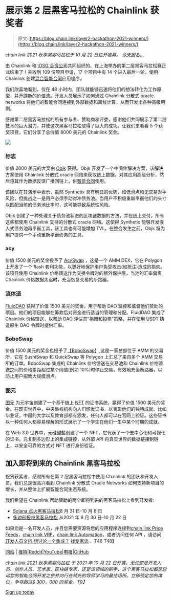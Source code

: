 # 展示第 2 层黑客马拉松的 Chainlink 获奖者

> 原文:[https://blog.chain.link/layer2-hackathon-2021-winners/](https://blog.chain.link/layer2-hackathon-2021-winners/)

*chain link 2021 秋季黑客马拉松于 10 月 22 日拉开帷幕。* [*今天报名。*](https://chain.link/hackathon?utm_medium=referral&utm_source=chainlink-blog&utm_campaign=fall-2021-hackathon&utm_content=showcasing-the-chainlink-prize-winners-from-the-layer-2-hackathon)

由 Chainlink 和 [IOSG 合资公司](https://iosg.vc/)共同组织的、在上海举办的第二层黑客马拉松赛正式结束了！共收到 109 份项目申请，17 个项目中有 14 个进入最后一轮，使用 Chainlink 创建[混合智能合同](https://blog.chain.link/hybrid-smart-contracts-explained/)应用程序。

我们欣喜地看到，仅在 48 小时内，团队就能够迅速将他们的想法转化为工作原型，并开辟新的价值流。开发人员展示了如何通过 Chainlink 分散式 oracle networks 将他们的智能合同连接到外部数据和离线计算，从而开发出各种高级用例。

感谢第二层黑客马拉松的所有参与者、赞助商和评委，感谢他们共同展示了第二层技术的巨大潜力，并使这次黑客马拉松取得了巨大的成功。让我们来看看 5 个获奖项目，它们分享了总价值 8000 美元的 Chainlink 奖金。

![](../Images/ca4f4eb75ccda1bb5f32557c5391cfeb.png)

### **标志**

价值 2000 美元的大奖由 [Objk](https://github.com/IOSGVentures/Layer2Hackathon/issues/20) 获得。Objk 开发了一个中间件解决方案，该解决方案使用 Chainlink 分散式 oracle 网络来获取链上数据，对其应用高级分析，然后将其作为数据反馈广播回链上，供[智能合同](https://chain.link/education/smart-contracts)使用。

该团队在其演示中表示，虽然 Synthetix 具有明显的优势，如低滑点和无交易对手风险，但挑战之一是用户必须手动对冲债务池。当用户不积极重新平衡他们的头寸以匹配当前的债务池比率时，这可能导致系统性风险。

Objk 创建了一种处理关于债务池状态的区块链数据的方法，并在链上交付，所有这些都使用 Chainlink 支持的分散式 oracle 网络。这使得 Synthetix 能够开发嵌入式债务池再平衡工具，该工具也有可能增加 TVL。在整合发生之前，Objk 将为用户提供一个手动重新平衡债务的工具。

### acy

价值 1500 美元的奖金授予了 [AcySwap](https://github.com/IOSGVentures/Layer2Hackathon/issues/17) ，这是一个 AMM DEX，它在 Polygon 上开发了一个 flash 套利功能，以更好地保护用户免受攻击(如抢注)造成的损失。该项目使用 Chainlink 价格馈送作为交换令牌时的额外保护层，当池的汇率偏离 Chainlink 价格数据太远时，充当恢复交易的断路器。

### **流体道**

[FluidDAO](https://github.com/IOSGVentures/Layer2Hackathon/issues/21) 获得了价值 1500 美元的奖金，用于帮助 DAO 监控和监督他们赞助的项目。他们的项目能够在筹款后对资金进行适当的管理和分配。FluidDAO 集成了 Chainlink 价格馈送，以帮助 DAO 评估其“捐赠和投票”策略，并在使用 USDT 铸造原生 DAO 令牌时提供汇率。

### **BoboSwap**

价值 1500 美元的奖金也授予了[【BoboSwap](https://github.com/IOSGVentures/Layer2Hackathon/issues/29)】,这是一家总部位于 AMM 的交易所，它在 SushiSwap 和 QuickSwap 等 Polygon 上汇总了来自多个 AMM 交易所的订单。BoboSwap 集成的 Chainlink 价格馈送在交易池和 Chainlink 价格馈送之间的价格差距超过某个阈值(例如 10%)时停止交易，有效地充当断路器，以防止用户招致大规模滑点。

### **图元**

[图元](https://github.com/IOSGVentures/Layer2Hackathon/issues/24) 为元宇宙创建了一个基于链上 [NFT](https://chain.link/education/nfts) 的证书系统，赢得了价值 1500 美元的奖金。在现实世界中，中央集权机构向人们颁发证书，以表彰他们的独特成就。比如毕业证，中国的大学以及教育部都有颁发，任何人都可以在官网上验证。这些证书以一种任何人都容易理解的形式展示了一个学生在他们一生中某个时期的成就。

在 Web 3.0 世界中，元硅酸盐创建了一个 NFT，它代表了一个去中心化和可视化的证书。元复制多边形上的集成链接，从外部 API 将真实世界的数据链接到链上，以安全可靠的方式对 NFT 进行身份验证。

## **加入即将到来的 Chainlink 黑客马拉松**

祝贺获奖者，感谢所有在第 2 层黑客马拉松中使用 Chainlink 的团队和开发人员。我们总是很高兴看到 Chainlink 分散式 Oracle Networks 如何支持新项目的增长，并从整体上扩展智能合同生态系统。

我们希望在 Chainlink 帮助赞助的两个即将到来的黑客马拉松上看到开发者:

*   [Solana 点火黑客马拉松](https://solana.com/ignition)8 月 31 日-10 月 8 日
*   [多边形授权黑客马拉松](https://polygontech.medium.com/polygon-announces-polygon-grants-hackathon-100k-in-prizes-vc-funding-and-more-bf19314eedb3) 从2021 年 8 月 30 日-10 月 22 日

如果您是一名开发人员，并且您需要资源将您的应用程序连接到[chain link Price Feeds](https://docs.chain.link/docs/using-chainlink-reference-contracts)，[chain link VRF](https://docs.chain.link/docs/chainlink-vrf)，[chain link Automation](https://docs.chain.link/docs/chainlink-automation/introduction/)，或者访问任何 API ，请访问 [开发人员文档 想讨论一个集成？](https://docs.chain.link/) [找专家谈](https://chainlinkcommunity.typeform.com/to/OYQO67EF?page=announcement) 。T46
T48】

[网站](https://chain.link/) | [推特](https://www.twitter.com/chainlink)|[Reddit](https://www.reddit.com/r/Chainlink/)|[YouTube](https://www.youtube.com/channel/UCnjkrlqaWEBSnKZQ71gdyFA)|[电报](https://t.me/chainlinkofficial)|[GitHub](https://github.com/smartcontractkit/chainlink)

*[chain link 2021 秋季黑客马拉松](https://chain.link/hackathon) 于 2021 年 10 月 22 日开赛。无论您是开发人员、创作人员、艺术家、区块链专家，还是该领域的新手，这个黑客马拉松都是启动您的智能合同开发之旅并向行业领先的导师学习的最佳场所。立即锁定您的席位，争夺超过$ 300，000 的奖金。T9】*

[Sign up today](https://chain.link/hackathon?utm_medium=referral&utm_source=chainlink-blog&utm_campaign=fall-2021-hackathon&utm_content=showcasing-the-chainlink-prize-winners-from-the-layer-2-hackathon)